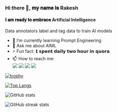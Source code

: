 ### Hi there 👋, 𝐦𝐲 𝐧𝐚𝐦𝐞 𝐢𝐬 Rakesh
#### 𝐈 𝐚𝐦 𝐫𝐞𝐚𝐝𝐲 𝐭𝐨 𝐞𝐦𝐛𝐫𝐚𝐜𝐞 Artificial Intelligence 
Data annotators label and tag data to train AI models
- 🌱 I’m currently learning Prompt Engineering 
- 💬 Ask me about AIML 
- ⚡ Fun fact: 𝗜 𝘀𝗽𝗲𝗻𝘁 𝗱𝗮𝗶𝗹𝘆 𝘁𝘄𝗼 𝗵𝗼𝘂𝗿 𝗶𝗻 𝗾𝘂𝗼𝗿𝗮 
- 📫 How to reach me: <br>[<img src="https://img.icons8.com/fluent/48/000000/gmail--v2.png"/>](mailto:rakeshsingh2024@gmail.com)
[<img src="https://img.icons8.com/fluent/48/000000/github.png"/>](https://github.com/rakeshsingh2024)  [<img src="https://img.icons8.com/fluent/50/000000/linkedin.png"/>](https://www.linkedin.com/in/rakeshsingh2024/)   [<img src="https://img.icons8.com/fluent/48/000000/domain.png"/>](https://rakesh) 




 

[![trophy](https://github-profile-trophy.vercel.app/?username=vikash-kumar-singh9)](https://github.com/ryo-ma/github-profile-trophy)

[![Top Langs](https://github-readme-stats.vercel.app/api/top-langs/?username=vikash-kumar-singh9)](https://github.com/anuraghazra/github-readme-stats)

![GitHub stats](https://github-readme-stats.vercel.app/api?username=vikash-kumar-singh9&show_icons=true)  

  

![GitHub streak stats](https://github-readme-streak-stats.herokuapp.com/?user=vikash-kumar-singh9)  

